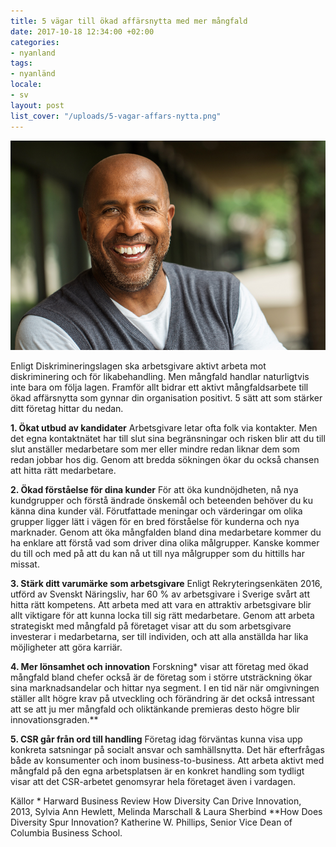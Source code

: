 ```yaml
---
title: 5 vägar till ökad affärsnytta med mer mångfald
date: 2017-10-18 12:34:00 +02:00
categories:
- nyanland
tags:
- nyanländ
locale:
- sv
layout: post
list_cover: "/uploads/5-vagar-affars-nytta.png"
---
```


![5 vägar till ökad affärsnytta med mer mångfald](/uploads/5-vagar-affars-nytta.png)

Enligt Diskrimineringslagen ska arbetsgivare aktivt arbeta mot diskriminering och för likabehandling. Men mångfald handlar naturligtvis inte bara om följa lagen. Framför allt bidrar ett aktivt mångfaldsarbete till ökad affärsnytta som gynnar din organisation positivt. 5 sätt att som stärker ditt företag hittar du  nedan.

**1. Ökat utbud av kandidater**
Arbetsgivare letar ofta folk via kontakter. Men det egna kontaktnätet har till slut sina begränsningar och risken blir att du till slut anställer medarbetare som mer eller mindre redan liknar dem som redan jobbar hos dig. Genom att bredda sökningen ökar du också chansen att hitta rätt medarbetare.

**2. Ökad förståelse för dina kunder**
För att öka kundnöjdheten, nå nya kundgrupper och förstå ändrade önskemål och beteenden behöver du ku känna dina kunder väl. Förutfattade meningar och värderingar om olika grupper ligger lätt i vägen för en bred förståelse för kunderna och nya marknader. Genom att öka mångfalden bland dina medarbetare kommer du ha enklare att förstå vad som driver dina olika målgrupper. Kanske kommer du till och med på att du kan nå ut till nya målgrupper som du hittills har missat.

**3. Stärk ditt varumärke som arbetsgivare**
Enligt Rekryteringsenkäten 2016, utförd av Svenskt Näringsliv, har 60 % av arbetsgivare i Sverige svårt att hitta rätt kompetens. Att arbeta med att vara en attraktiv  arbetsgivare blir allt viktigare för att kunna locka till sig rätt medarbetare. Genom att arbeta strategiskt med mångfald på företaget  visar att  du som arbetsgivare investerar i medarbetarna, ser till individen, och att alla anställda har lika möjligheter att göra karriär.

**4. Mer lönsamhet och  innovation**
Forskning\* visar att företag med ökad mångfald bland chefer också är de företag som i större utsträckning ökar sina marknadsandelar och hittar nya segment. I en tid när när omgivningen ställer allt högre krav på utveckling och förändring är det också intressant att se att ju mer mångfald och oliktänkande premieras desto högre blir innovationsgraden.\*\*

**5. CSR går från ord till handling**
Företag idag förväntas kunna visa upp konkreta satsningar på socialt ansvar och samhällsnytta. Det här efterfrågas både av konsumenter och inom business-to-business. Att arbeta aktivt med mångfald på den egna arbetsplatsen är en konkret handling som tydligt visar att det CSR-arbetet genomsyrar hela företaget även i vardagen.

Källor
\* Harward Business Review How Diversity Can Drive Innovation, 2013, Sylvia Ann Hewlett, Melinda Marschall & Laura Sherbind
\*\*How Does Diversity Spur Innovation? Katherine W. Phillips, Senior Vice Dean of Columbia Business School.
